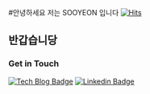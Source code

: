 #안녕하세요 저는 SOOYEON 입니다 
[![Hits](https://hits.seeyoufarm.com/api/count/incr/badge.svg?url=https%3A%2F%2Fgithub.com%2F<qjtmzj99>&count_bg=%2376FB11&title_bg=%23198BD7&icon=github.svg&icon_color=%23000000&title=Visitors&edge_flat=false)](https://hits.seeyoufarm.com)


## 반갑습니당


### Get in Touch

[![Tech Blog Badge](http://img.shields.io/badge/Medium-000000?style=flat-square&logo=medium&link=https://zzsza.github.io/)](https://blog.naver.com/angel930321) [![Linkedin Badge](https://img.shields.io/badge/-LinkedIn-blue?style=flat-square&logo=Linkedin&logoColor=white&link=<https://blog.naver.com/angel930321>)](<https://blog.naver.com/angel930321>)

